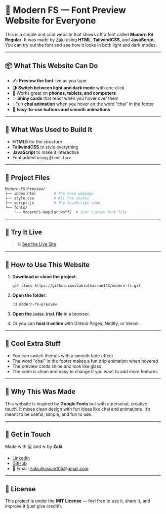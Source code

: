 # 🌟 Modern FS — Font Preview Website for Everyone

This is a simple and cool website that shows off a font called **Modern FS Regular**. It was made by [Zaki](https://linkedin.com/in/zakiuhh) using **HTML**, **TailwindCSS**, and **JavaScript**. You can try out the font and see how it looks in both light and dark modes.

---

## 📦 What This Website Can Do

* ✍️ **Preview the font** live as you type
* 🌗 **Switch between light and dark mode** with one click
* 📱 Works great on **phones, tablets, and computers**
* ✨ **Shiny cards** that react when you hover over them
* 💧 Fun **chai animation** when you hover on the word “chai” in the footer
* 🎯 **Easy-to-use buttons and smooth animations**

---

## 🚀 What Was Used to Build It

* **HTML5** for the structure
* **TailwindCSS** to style everything
* **JavaScript** to make it interactive
* Font added using `@font-face`

---

## 📁 Project Files

```bash
Modern-FS-Preview/
├── index.html        # The main webpage
├── style.css         # All the styles
├── script.js         # The JavaScript code
└── fonts/
    └── ModernFS-Regular.woff2  # Your custom font file
```

---

## 🎨 Try It Live

> 🌐 [See the Live Site](https://zakiulhassan143.github.io/modern-fs)

---

## 💪 How to Use This Website

1. **Download or clone the project**:

   ```bash
   git clone https://github.com/zakiulhassan143/modern-fs.git
   ```

2. **Open the folder**:

   ```bash
   cd modern-fs-preview
   ```

3. **Open the `index.html` file** in a browser.

4. Or you can **host it online** with GitHub Pages, Netlify, or Vercel.

---

## 🧠 Cool Extra Stuff

* You can switch themes with a smooth fade effect
* The word "chai" in the footer makes a fun drip animation when hovered
* The preview cards shine and look like glass
* The code is clean and easy to change if you want to add more features

---

## 🧐 Why This Was Made

This website is inspired by **Google Fonts** but with a personal, creative touch. It mixes clean design with fun ideas like chai and animations. It’s meant to be useful, simple, and fun to use.

---

## 📩 Get in Touch

Made with 💻 and ☕ by **Zaki**

* [LinkedIn](https://linkedin.com/in/zakiuhh)
* [GitHub](https://github.com/zakiulhassan143)
* 📧 Email: [zakiulhassan105@gmail.com](mailto:zakiulhassan105@gmail.com)

---

## 📄 License

This project is under the **MIT License** — feel free to use it, share it, and improve it (just give credit!).
